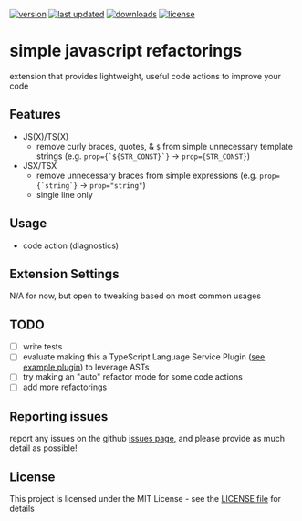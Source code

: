 [![version](https://img.shields.io/vscode-marketplace/v/zachhardesty.vscode-simple-javascript-refactorings.svg?style=flat-square)](https://marketplace.visualstudio.com/items?itemName=zachhardesty.vscode-simple-javascript-refactorings)
[![last updated](https://img.shields.io/visual-studio-marketplace/last-updated/zachhardesty.jsdoc-comment-toggler?color=0fCC10&style=flat-square)](https://marketplace.visualstudio.com/items?itemName=zachhardesty.vscode-simple-javascript-refactorings)
[![downloads](https://img.shields.io/vscode-marketplace/d/zachhardesty.vscode-simple-javascript-refactorings.svg?color=0fCC10&style=flat-square)](https://marketplace.visualstudio.com/items?itemName=zachhardesty.vscode-simple-javascript-refactorings)
[![license](https://img.shields.io/github/license/zachhardesty7/vscode-simple-javascript-refactorings.svg?color=0fCC10&style=flat-square)](https://github.com/zachhardesty7/vscode-simple-javascript-refactorings/blob/master/LICENSE)

# simple javascript refactorings

extension that provides lightweight, useful code actions to improve your code

## Features

- JS(X)/TS(X)
  - remove curly braces, quotes, & `$` from simple unnecessary template strings (e.g. `` prop={`${STR_CONST}`} `` -> `prop={STR_CONST}`)
- JSX/TSX
  - remove unnecessary braces from simple expressions (e.g. `` prop={`string`} `` ->
    `prop="string"`)
  - single line only

## Usage

- code action (diagnostics)

## Extension Settings

N/A for now, but open to tweaking based on most common usages

## TODO

- [ ] write tests
- [ ] evaluate making this a TypeScript Language Service Plugin ([see example plugin](https://github.com/tusaeff/vscode-typescript-destructure-plugin)) to leverage ASTs
- [ ] try making an "auto" refactor mode for some code actions
- [ ] add more refactorings

## Reporting issues

report any issues on the github
[issues page](https://github.com/zachhardesty7/vscode-simple-javascript-refactorings/issues), and please
provide as much detail as possible!

## License

This project is licensed under the MIT License - see the [LICENSE file](LICENSE) for details
